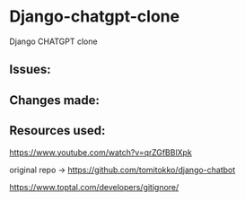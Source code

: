 # Django-chatgpt-clone
Django CHATGPT clone


## Issues:

## Changes made:

## Resources used:

https://www.youtube.com/watch?v=qrZGfBBlXpk

original repo -> https://github.com/tomitokko/django-chatbot

https://www.toptal.com/developers/gitignore/